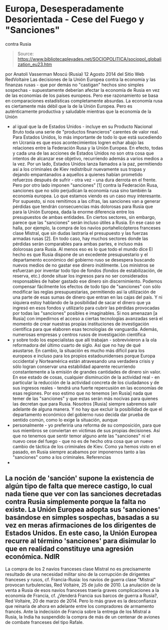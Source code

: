 # Europa, Desesperadamente Desorientada - Cese del Fuego y "Sanciones" 
contra Rusia

> Source: https://www.bibliotecapleyades.net/SOCIOPOLITICA/sociopol_globalization_eu23.htm

por
Anatoli Vasserman
Moscú (Rusia)
12 Agosto 2014
del Sitio Web
RedVoltaire
Las decisiones de la
Unión Europea contra la economía y las finanzas rusas - que
por demás no "castigan" hechos sino simples sospechas -
supuestamente deberían afectar la economía de Rusia en vez
de las economías de los países europeos.
Pero ese razonamiento
se basa en comparaciones estadísticas completamente
absurdas.
La economía rusa es
ciertamente más débil que la de la Unión Europea.
Pero es auténticamente
productiva y saludable mientras que la economía de la Unión
- al igual que la de Estados Unidos - incluye en su Producto
Nacional Bruto toda una serie de "productos financieros"
carentes de valor real.
Para Estados Unidos, lo más importante de todo lo que está sucediendo en
Ucrania es que esos acontecimientos logren echar abajo las relaciones entre
la Federación Rusa y la Unión Europea.
En efecto, todas y cada una de las
acciones de Estados Unidos no son otra cosa que intentos de alcanzar ese
objetivo, recurriendo además a varios medios a la vez.
Por un lado, Estados
Unidos lanza llamados a la paz, permitiendo así a los criminales de Kiev
redistribuir nuevamente sus tropas y dejando empantanados a aquellos a
quienes habían prometido refuerzos después de sufrir - otra vez - una dura
derrota en el frente.
Pero por otro lado imponen "sanciones"
[1]
contra la
Federación Rusa, sanciones que no sólo perjudican la economía rusa sino
también la economía europea.
Lo que estamos viendo es un caso muy interesante. Por supuesto, si nos
remitimos a las cifras, las sanciones van a generar pérdidas que tendrán
consecuencias más dolorosas para Rusia que para la Unión Europea, dada la
enorme diferencia entre los presupuestos de ambas entidades.
En ciertos sectores, sin embargo, parece que las "sanciones" serán incluso
útiles a Rusia. En ese caso se halla, por ejemplo, la compra de los navíos
portahelicópteros franceses clase Mistral, que sin dudas lastraría el
presupuesto y las fuerzas armadas rusas [2].
En todo caso, hay muchos sectores donde las pérdidas serán comparables para
ambas partes, e incluso más dolorosas para Rusia.
Al menos eso es lo que
todo el mundo dice
El hecho es que Rusia dispone de un excedente presupuestario y el
departamento económico del gobierno ruso se desespera buscando nuevos medios
de no gastar ese dinero inútilmente. Los ministros se esfuerzan por inventar
todo tipo de fondos (fondos de estabilización, de reserva, etc.) donde
situar los ingresos para no ser considerados responsables de haber gastado
ese dinero sin discernimiento.
Podemos compensar fácilmente los efectos de
todo tipo de "sanciones" con sólo modificar las reglas presupuestarias,
permitiendo así la utilización de una parte de esas sumas de dinero que
entran en las cajas del país.
Y ni siquiera estoy hablando de la posibilidad
de sacar el dinero que ya ingresó en esos fondos y utilizarlo para cubrir
las pérdidas provocadas por todas las "sanciones" posibles e imaginables.
Si nos amenazan [a Rusia] con impedirnos el acceso a ciertas tecnologías
avanzadas
será el momento de crear nuestras propias instituciones de
investigación científica para que elaboren esas tecnologías de vanguardia.
Además, numerosas empresas y centros rusos de investigación científica
- y
sobre todo los especialistas que allí trabajan - sobrevivieron a la ola
reformadora del último cuarto de siglo. Así que no hay de qué asustarse.
En cambio, la situación es mucho más difícil para los europeos e incluso
para los propios estadounidenses porque Europa occidental y Norteamérica
están atravesando una verdadera crisis y sólo logran conservar una
estabilidad aparente recurriendo constantemente a la emisión de grandes
cantidades de dinero sin valor.
En ese estado de cosas, cualquier
disminución de la actividad real - en particular la reducción de la actividad
concreta de los ciudadanos y de sus ingresos reales - tendrá una fuerte
repercusión en las economías de esas regiones.
Por eso estimo que no tenemos [en Rusia] nada que temer de las "sanciones" y
que estas serán más nocivas para quienes las decretan que para Rusia.
Nosotros [Rusia] siempre sabremos salir adelante de alguna manera.
Y no hay
que excluir la posibilidad de que el departamento económico del gobierno
ruso decida dar prueba de sentido común, como lo exige la situación, aunque
- personalmente - yo preferiría una reforma de su composición, para que sus
miembros se conviertan en víctimas de sus propias decisiones.
Así que no tenemos que sentir temor alguno ante las "sanciones" ni el nuevo
cese del fuego - que no es de hecho otra cosa que un nuevo cambio de táctica
de los criminales de Kiev.
Como ya hemos visto en el pasado, en Rusia siempre acabamos por imponernos
tanto a las "sanciones" como a los criminales.
Referencias
-
La noción de 'sanción' supone la existencia de algún tipo de
falta que merece castigo, lo cual nada tiene que ver con las
sanciones decretadas contra Rusia simplemente porque la falta
no existe.
La Unión Europea adopta sus
'sanciones' basándose en simples sospechas,
basadas a su vez en meras afirmaciones de los dirigentes
de Estados Unidos.
En este caso, la Unión
Europea recurre al término 'sanciones' para disimular lo que en realidad
constituye una agresión económica.
NdlR
-
La compra de los 2 navíos franceses clase
Mistral no es
precisamente resultado de una necesidad militar sino de la
corrupción de dirigentes franceses y rusos, cf.
Francia-Rusia:
los navíos de guerra clase "Mistral" provocan turbulencias,
Red Voltaire, 25 de julio de 2010.
La anulación de la venta a
Rusia de esos navíos franceses traería graves complicaciones a la
economía de Francia, cf. ¿Venderá
Francia sus barcos de guerra a Rusia?,
Red Voltaire, 20
de marzo de 2014.
Pero lo más grave es la desconfianza que reinaría
de ahora en adelante entre los compradores de armamento francés.
Ante la
indecisión de Francia sobre la entrega de los Mistral a
Rusia, la India ha suspendido la compra de más de un centenar de
aviones de combate franceses del tipo Rafale.
